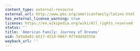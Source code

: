 ```yaml
---
content_type: external-resource
external_url: http://www.pbs.org/americanfamily/latino.html
has_external_license_warning: true
license: https://en.wikipedia.org/wiki/All_rights_reserved
status: ''
title: 'American Family: Journey of Dreams'
uid: 5e9a8a81-b517-451d-9067-9774dd3d335b
wayback_url: ''
---
```

